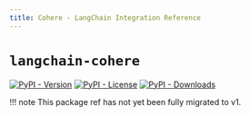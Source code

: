 ```yaml
---
title: Cohere - LangChain Integration Reference
---
```


# `langchain-cohere`

[![PyPI - Version](https://img.shields.io/pypi/v/langchain-cohere?label=%20)](https://pypi.org/project/langchain-cohere/#history)
[![PyPI - License](https://img.shields.io/pypi/l/langchain-cohere)](https://opensource.org/licenses/MIT)
[![PyPI - Downloads](https://img.shields.io/pepy/dt/langchain-cohere)](https://pypistats.org/packages/langchain-cohere)

!!! note
    This package ref has not yet been fully migrated to v1.

